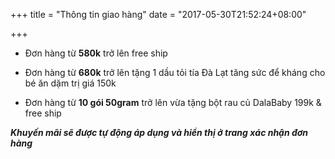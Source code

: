 +++
title = "Thông tin giao hàng"
date = "2017-05-30T21:52:24+08:00"

+++
- Đơn hàng từ **580k** trở lên free ship

- Đơn hàng từ **680k** trở lên tặng 1 dầu tỏi tía Đà Lạt tăng sức để kháng cho bé ăn dặm trị giá 150k

- Đơn hàng từ **10 gói 50gram** trở lên vừa tặng bột rau củ DalaBaby 199k & free ship

**_Khuyến mãi sẽ được tự động áp dụng và hiển thị ở trang xác nhận đơn hàng_**
